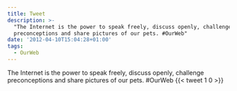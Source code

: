 ```yaml
---
title: Tweet
description: >-
  "The Internet is the power to speak freely, discuss openly, challenge
  preconceptions and share pictures of our pets. #OurWeb"
date: '2012-04-10T15:04:28+01:00'
tags:
  - OurWeb
---
```

The Internet is the power to speak freely, discuss openly, challenge preconceptions and share pictures of our pets. #OurWeb
      {{< tweet 1 0 >}}
    
